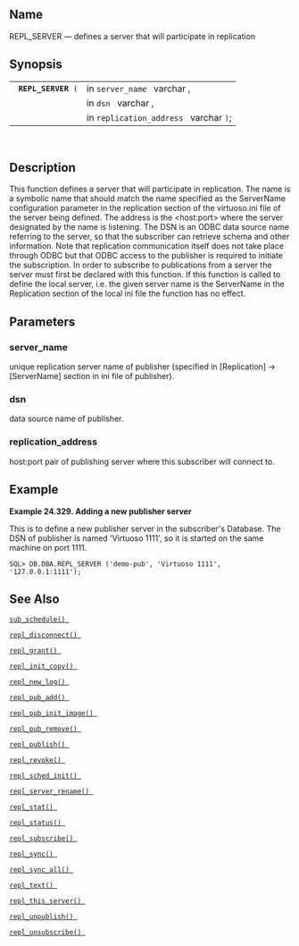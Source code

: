 <div id="fn_repl_server" class="refentry">

<div class="titlepage">

</div>

<div class="refnamediv">

## Name

REPL_SERVER — defines a server that will participate in replication

</div>

<div class="refsynopsisdiv">

## Synopsis

<div id="fsyn_repl_server" class="funcsynopsis">

|                          |                                        |
|--------------------------|----------------------------------------|
| ` `**`REPL_SERVER`**` (` | in `server_name ` varchar ,            |
|                          | in `dsn ` varchar ,                    |
|                          | in `replication_address ` varchar `)`; |

<div class="funcprototype-spacer">

 

</div>

</div>

</div>

<div id="desc_repl_server" class="refsect1">

## Description

This function defines a server that will participate in replication. The
name is a symbolic name that should match the name specified as the
ServerName configuration parameter in the replication section of the
virtuoso.ini file of the server being defined. The address is the
\<host:port\> where the server designated by the name is listening. The
DSN is an ODBC data source name referring to the server, so that the
subscriber can retrieve schema and other information. Note that
replication communication itself does not take place through ODBC but
that ODBC access to the publisher is required to initiate the
subscription. In order to subscribe to publications from a server the
server must first be declared with this function. If this function is
called to define the local server, i.e. the given server name is the
ServerName in the Replication section of the local ini file the function
has no effect.

</div>

<div id="params_repl_server" class="refsect1">

## Parameters

<div id="id106066" class="refsect2">

### server_name

unique replication server name of publisher (specified in
\[Replication\] -\> \[ServerName\] section in ini file of publisher).

</div>

<div id="id106069" class="refsect2">

### dsn

data source name of publisher.

</div>

<div id="id106072" class="refsect2">

### replication_address

host:port pair of publishing server where this subscriber will connect
to.

</div>

</div>

<div id="examples_repl_server" class="refsect1">

## Example

<div id="ex_repl_server_1" class="example">

**Example 24.329. Adding a new publisher server**

<div class="example-contents">

This is to define a new publisher server in the subscriber's Database.
The DSN of publisher is named 'Virtuoso 1111', so it is started on the
same machine on port 1111.

``` screen
SQL> DB.DBA.REPL_SERVER ('demo-pub', 'Virtuoso 1111', '127.0.0.1:1111');
```

</div>

</div>

  

</div>

<div id="seealso_repl_server" class="refsect1">

## See Also

<a href="fn_sub_schedule.html" class="link" title="sub_schedule"><code
class="function">sub_schedule() </code></a>

<a href="fn_repl_disconnect.html" class="link"
title="repl_disconnect"><code
class="function">repl_disconnect() </code></a>

<a href="fn_repl_grant.html" class="link" title="REPL_GRANT"><code
class="function">repl_grant() </code></a>

<a href="fn_repl_init_copy.html" class="link"
title="REPL_INIT_COPY"><code
class="function">repl_init_copy() </code></a>

<a href="fn_repl_new_log.html" class="link" title="repl_new_log"><code
class="function">repl_new_log() </code></a>

<a href="fn_repl_pub_add.html" class="link" title="REPL_PUB_ADD"><code
class="function">repl_pub_add() </code></a>

<a href="fn_repl_pub_init_image.html" class="link"
title="REPL_PUB_INIT_IMAGE"><code
class="function">repl_pub_init_image() </code></a>

<a href="fn_repl_pub_remove.html" class="link"
title="REPL_PUB_REMOVE"><code
class="function">repl_pub_remove() </code></a>

<a href="fn_repl_publish.html" class="link" title="REPL_PUBLISH"><code
class="function">repl_publish() </code></a>

<a href="fn_repl_revoke.html" class="link" title="REPL_REVOKE"><code
class="function">repl_revoke() </code></a>

<a href="fn_repl_sched_init.html" class="link"
title="REPL_SCHED_INIT"><code
class="function">repl_sched_init() </code></a>

<a href="fn_repl_server_rename.html" class="link"
title="repl_server_rename"><code
class="function">repl_server_rename() </code></a>

<a href="fn_repl_stat.html" class="link" title="REPL_STAT"><code
class="function">repl_stat() </code></a>

<a href="fn_repl_status.html" class="link" title="repl_status"><code
class="function">repl_status() </code></a>

<a href="fn_repl_subscribe.html" class="link"
title="REPL_SUBSCRIBE"><code
class="function">repl_subscribe() </code></a>

<a href="fn_repl_sync.html" class="link" title="repl_sync"><code
class="function">repl_sync() </code></a>

<a href="fn_repl_sync_all.html" class="link" title="repl_sync_all"><code
class="function">repl_sync_all() </code></a>

<a href="fn_repl_text.html" class="link" title="repl_text"><code
class="function">repl_text() </code></a>

<a href="fn_repl_this_server.html" class="link"
title="repl_this_server"><code
class="function">repl_this_server() </code></a>

<a href="fn_repl_unpublish.html" class="link"
title="REPL_UNPUBLISH"><code
class="function">repl_unpublish() </code></a>

<a href="fn_repl_unsubscribe.html" class="link"
title="REPL_UNSUBSCRIBE"><code
class="function">repl_unsubscribe() </code></a>

</div>

</div>
